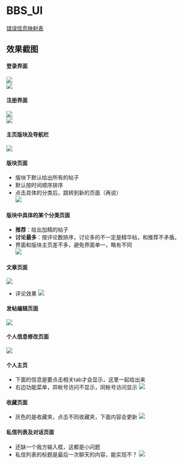 # BBS_UI

[错误信息映射表](docs/error-code.md)  

## 效果截图

#### 登录界面
![](http://imglf3.nosdn.127.net/img/ZHkxOW9FR3pkWXVlS2xHVGRNR3ZTYjlUMnZocm5lSzdLMjR2WndsZVh6OWg1YkFudGdrRGtnPT0.png)  
![](http://imglf4.nosdn.127.net/img/ZHkxOW9FR3pkWXVlS2xHVGRNR3ZTWnRhY2hzOTFwSnNmY2hZMDc3WjJidkswRmN3WUxKRDRRPT0.png)

#### 注册界面
![](http://imglf5.nosdn.127.net/img/ZHkxOW9FR3pkWXVlS2xHVGRNR3ZTUUlESlJkbjJqenRPd2xmbk9mVXNja2d2amZzYlVmd0tRPT0.png)  
![](http://imglf3.nosdn.127.net/img/ZHkxOW9FR3pkWXVlS2xHVGRNR3ZTV0M2cDkySGUxRTRGekU0d3JONjRIT3RqSzJiZCswREx3PT0.png)

#### 主页版块及导航栏
![](http://imglf3.nosdn.127.net/img/ZHkxOW9FR3pkWXZ4NkN1R0pkOW5Yc1RRTGFtYjYvZFRxdGxpQkpERlFCZDUyMEFRT2lxN25RPT0.gif)  

#### 版块页面

- 版块下默认给出所有的帖子
- 默认按时间顺序排序
- 点击具体的分类后，跳转到新的页面（再说）  
![](http://imglf3.nosdn.127.net/img/ZHkxOW9FR3pkWXVQUWpwNW1LaWRncE5mN1FXVnFudkZQMmF3WS9YcVZ2UUNHcFFsQTljWG5BPT0.png)

#### 版块中具体的某个分类页面
- **推荐**：给出加精的帖子
- **讨论最多**：按评论数排序，讨论多的不一定是精华帖，和推荐不矛盾。
- 界面和版块主页差不多，避免界面单一，略有不同  
![](http://imglf5.nosdn.127.net/img/ZHkxOW9FR3pkWXN1NWRXRmpFV3luekxMWTB3QzByTFJ2YjZ4a2E3bjV2V3luaGplelBLbFdRPT0.png)

#### 文章页面
![](http://imglf5.nosdn.127.net/img/ZHkxOW9FR3pkWXVzS1RsWDFpTEFXMlFieDdlOWF3aGFNYjAzZ3ZkZ1U3a0VSZzBWSHVLaURRPT0.gif)

- 评论效果
![](http://imglf3.nosdn.127.net/img/ZHkxOW9FR3pkWXZReGcwQVRHN0hBVEI4N1gvV25obmVpWnhtL0xFZDBEK2NNemJsaWczQW5RPT0.gif)

#### 发帖编辑页面
![](http://imglf5.nosdn.127.net/img/ZHkxOW9FR3pkWXV2c2FPMEpSRnZQUUdMVzBvTCtEck5mT1hZeTRDeXl5NGdFUU9vdmJpNVJ3PT0.gif)

#### 个人信息修改页面
![](http://imglf5.nosdn.127.net/img/ZHkxOW9FR3pkWXV2c2FPMEpSRnZQUXZpcE9tVnRrQTlUenAvMmZtOFFMRmx0ZTdDeFZxZEd3PT0.png)

#### 个人主页
- 下面的信息是要点击相关tab才会显示，这里一起给出来
- 右边功能菜单，异帐号访问不显示，同帐号访问显示
![](http://imglf3.nosdn.127.net/img/ZHkxOW9FR3pkWXZtdmgvTnkwWTU4cDhuNnp3V1phUndkZnpyWkpTaGN1OVRSYjBld1hZSU1BPT0.png)

#### 收藏页面
- 灰色的是收藏夹，点击不同收藏夹，下面内容会更新
![](http://imglf3.nosdn.127.net/img/ZHkxOW9FR3pkWXZtdmgvTnkwWTU4aG52V1g1Vyt6ekdyRzRkS2JaUmh0UXU4dURqMTY3N2NBPT0.gif)

#### 私信列表及对话页面
- 还缺一个我方输入框，这都是小问题
- 私信列表的标题是最后一次聊天的内容，能实现不？
![](http://imglf5.nosdn.127.net/img/ZHkxOW9FR3pkWXZtdmgvTnkwWTU4dm1ZQnN6VVMxQThmRUZQNXlwSVB1QnBLN0N4VUVXVitRPT0.gif)